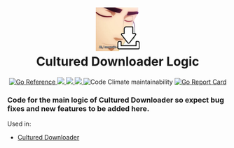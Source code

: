 <h1 align="center">
<img src="https://raw.githubusercontent.com/KJHJason/Cultured-Downloader/main/res/cultured_downloader_logo.png" width="100px" height="100px" alt="Cultured Downloader Logo">
<br>
Cultured Downloader Logic
</h1>

<div align="center">
    <a href="https://pkg.go.dev/github.com/KJHJason/Cultured-Downloader-Logic">
        <img src="https://pkg.go.dev/badge/github.com/KJHJason/Cultured-Downloader-Logic.svg" alt="Go Reference">
    </a>
    <a href="https://github.com/KJHJason/Cultured-Downloader-Logic/releases">
        <img src="https://img.shields.io/github/v/release/KJHJason/Cultured-Downloader-Logic?include_prereleases&label=Latest%20Release" />
    </a>
    <a href="https://github.com/KJHJason/Cultured-Downloader-Logic/issues">
        <img src="https://img.shields.io/github/issues/KJHJason/Cultured-Downloader-Logic" />
    </a>
    <a href="https://github.com/KJHJason/Cultured-Downloader-Logic/pulls">
        <img src="https://img.shields.io/github/issues-pr/KJHJason/Cultured-Downloader-Logic" />
    </a>
    <img src="https://img.shields.io/codeclimate/maintainability/KJHJason/Cultured-Downloader-CLI" alt="Code Climate maintainability">
    <a href="https://goreportcard.com/report/github.com/KJHJason/Cultured-Downloader-Logic">
        <img src="https://goreportcard.com/badge/github.com/KJHJason/Cultured-Downloader-Logic" alt="Go Report Card">
    </a>
</div>

### Code for the main logic of Cultured Downloader so expect bug fixes and new features to be added here.

Used in:
- [Cultured Downloader](https://github.com/KJHJason/Cultured-Downloader)
